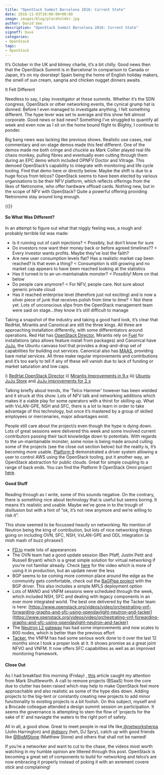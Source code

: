```yaml
---
title: "OpenStack Summit Barcelona 2016: Current State"
date: 2016-11-03T10:00:00+00:00
image: images/blog/placeholder.jpg
author: David Gee
description: "OpenStack Summit Barcelona 2016: Current State"
signoff: Dave
categories:
- OpenStack
tags:
- OpenStack
---
```


It’s October in the UK and blimey charlie, it’s a bit chilly. Good news then that the OpenStack Summit is in Barcelona! In comparison to Canada or Japan, it’s on my doorstep! Spain being the home of English holiday makers, the smell of sun cream, sangria and chicken nugget dinners awaits.

It Felt Different

Needless to say, I play investigator at these summits. Whether it’s the SDN congress, OpenStack or other networking events, the cynical grump hat is donned. Before I even managed to investigate anything, I felt something different. The hype lever was set to average and this show felt almost corporate. Good news or bad news? Something I’ve struggled to quantify all week and even now as I sit on the home bound flight to Blighty, I continue to ponder.

Big bang news was lacking like previous shows. Realistic use cases, real commentary and on-stage demos made this feel different. One of the demos made me both cringe and chuckle as Mark Collier played real life chaos monkey, pulling fibres and eventually even cutting through them during an EPC demo which included OPNFV Doctor and Vitrage. This demoed OpenStack’s capability to integrate with monitoring and life cycle tooling. Find that demo here or directly below. Maybe the shift is due to a huge focus from telcos? OpenStack seems to have been elected by various organisations to be their NFV platform, which reflects offerings from the likes of Netronome, who offer hardware offload cards. Nothing new, but in the scope of NFV with OpenStack? Quite a powerful offering providing Netronome stay around long enough.

{{<youtube Dvh8q5m9Ahk>}}

#### So What Was Different?

In an attempt to figure out what that niggly feeling was, a rough and probably terrible list was made:

* Is it running out of cash injections? < Possibly, but don’t know for sure
* Do investors now want their money back or before agreed timelines?? < Every investor wants profits. Maybe they’ve lost the faith?
* Are new user consumption levels flat? Has a realistic market cap been reached? Is that even a thing? < Consumption is still growing and no market cap appears to have been reached looking at the statistics
* Has it turned in to an un-maintainable monster? < Possibly! More on that below
* Do people care anymore? < For NFV, people care. Not sure about generic private cloud
* Has it reached enterprise level (therefore just not exciting) and is now a silver piece of junk that receives polish from time to time? < Not there yet. Lots of unconscious slips from the OpenStack management team were said on stage…they know it’s still difficult to manage

Taking a snapshot of the industry and taking a good hard look, it’s clear that RedHat, Mirantis and Canonical are still the three kings. All three are approaching installation differently, with some differentiators around operations. Red Hat has [OpenStack Director](http://redhatstackblog.redhat.com/2016/07/25/introduction-to-red-hat-openstack-platform-director/), Mirantis rely on [Fuel](https://wiki.openstack.org/wiki/Fuel) for installations (also allows feature install from packages) and Canonical have [JuJu](https://www.ubuntu.com/cloud/juju), the Ubuntu canvass tool that provides a drag-and-drop set of capabilities for building out services. Canonical also has [MAAS](http://maas.io/), providing bare metal services. All three make regular improvements and contributions and it’s too early to tell if any of these will vanish due to lack of funding or market saturation and low caps.

i)  [RedHat OpenStack Director](http://redhatstackblog.redhat.com/2016/07/25/introduction-to-red-hat-openstack-platform-director/)
ii)  [Mirantis Improvements in 9.x](https://www.mirantis.com/software/mirantis-openstack-software/what-is-new-in-9-1/a)
iii)  [Ubuntu JuJu Store](https://insights.ubuntu.com/2016/07/22/introducing-the-new-juju-store/) and [JuJu improvements for 2.x](https://jujucharms.com/docs/stable/reference-release-notes)

Talking briefly about trends, the ‘Telco Hammer’ however has been wielded and it struck at this show. Lots of NFV talk and networking additions which makes it a viable play for some operators with a thirst for skilling up. What with VxLAN-GPE, NSH and SFC, there is a lot to learn in order to take advantage of this technology, but once it’s mastered by a group of skilled employees or mercenaries, major advantages exist.

People still care about the project/s even though the hype is dying down. Lots of great sessions were delivered this week and some involved current contributors passing their tacit knowledge down to potentials. With regards to the un-maintainable monster, some noise is being made around culling some of the projects (see the close out section below) but the reality is, it’s becoming more usable. [Platform 9](https://platform9.com/) demonstrated a driver system allowing a user to control AWS using the OpenStack tooling, put it another way, an OpenStack abstraction for public clouds. Great for simple coupling to a range of back ends. You can find the Platform 9 OpenStack Omni project [here](https://github.com/platform9/openstack-omni).

#### Good Stuff

Reading through as I write, some of this sounds negative. On the contrary, there is something nice about technology that is useful but seems boring. It means it’s realistic and usable. Maybe we’ve gone in to the trough of disillusion but with a hint of “ok, it’s not new anymore and we’re willing to risk it”.

This show seemed to be focussed heavily on networking. No mention of Neutron being the king of contribution, but lots of nice networking things going on including OVN, SFC, NSH, VxLAN-GPE and ODL integration (a mish mash of buzz phrases!)

* [FD.io](http://fd.io/) made lots of appearances
* The OVN team had a good update session (Ben Pfaff, Justin Petit and Russell Bryant) which is a great simple solution for virtual networking if you’re not familiar already. Check [here](https://www.openstack.org/videos/video/ovn-moving-into-production-1) for the video which is more of using it in production, but an update never the less
* BGP seems to be coming more common place around the edge as the community gets comfortable, check out the [BaGPipe project](http://docs.openstack.org/developer/networking-bgpvpn/bagpipe/index.html) with the BGP driver. This also includes a simple MPLS deployment option
* Lots of MANO and VNFM sessions were scheduled through the week, which included NSH, SFC and dealing with legacy components in an ever more integrated world. The best one delivered by the Tacker team is here: [https://www.openstack.org/videos/video/orchestrating-vnf-forwarding-graphs-and-sfc-using-opendaylight-neutron-and-tacker](https://www.openstack.org/videos/video/orchestrating-vnf-forwarding-graphs-and-sfc-using-opendaylight-neutron-and-tacker)
* The [Neutron L2 gateway](https://www.youtube.com/watch?v=-iVSw-R-BZ8&feature=youtu.be) has had some improvements and now scales to 800 nodes, which is better than the previous effort
*  [Tacker](https://wiki.openstack.org/wiki/Tacker), the VNFM has had some serious work done to it over the last 12 months since I took a proper look at it. It shows promise as a great joint NFVO and VNFM. It now offers SFC capabilities as well as an improved monitoring framework.

#### Close Out

As I had breakfast this morning (Friday) , [this](https://www.computerworlduk.com/cloud-computing/mark-shuttleworth-on-openstack-hpe-layoffs-prove-bs-as-service-theory-3648336/) article caught my attention from Mark Shuttleworth. A call to remove projects (BSaaS) from the core due to clutter has been raised which may help to make OpenStack feel more approachable and also realistic as some of the hype dies down. Adding projects to the big-tent or constantly creating new projects to add minor functionality to existing projects is a bit foolish. On this subject, myself and a Brocade colleague attended a design summit session on participation. It seems the governance is attempting to stem the flow of ‘projects for the sake of it’ and naviagte the waters to the right port of safety.

All in all, a good show. Great to meet people in real life like[ @networksherpa](https://twitter.com/networksherpa) (John Harrington) and [@djspry](https://twitter.com/djspry) (heh, DJ Spry), catch up with good friends like [@BigMStone](https://twitter.com/bigmstone) (Matthew Stone) and others that shall not be named!

If you’re a networker and want to cut to the chase, the videos most worth watching in my humble opinion are littered through this post. OpenStack is becoming a great set of components to build for networking and telco’s are now embracing it properly instead of poking it with an exrement covere stick and complaining!
